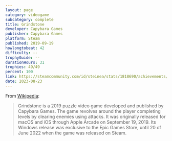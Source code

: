 ```yaml
---
layout: page
category: videogame
subcategory: complete
title: Grindstone
developer: Capybara Games
publisher: Capybara Games
platform: Steam
published: 2019-09-19
howlongtobeat: 42
difficulty: --
trophyGuide: --
durationHours: 31
trophies: 49/49
percent: 100
link: https://steamcommunity.com/id/steinea/stats/1818690/achievements/
date: 2023-08-23
---
```


From [Wikipedia](https://en.wikipedia.org/wiki/Grindstone_(video_game)):

> Grindstone is a 2019 puzzle video game developed and published by Capybara Games. The game revolves around the player completing levels by clearing enemies using attacks. It was originally released for macOS and iOS through Apple Arcade on September 19, 2019. Its Windows release was exclusive to the Epic Games Store, until 20 of June 2022 when the game was released on Steam.
